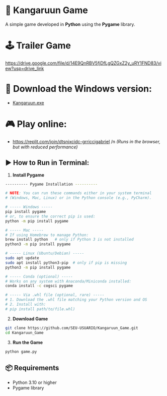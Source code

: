 # 🦘 Kangaruun Game

A simple game developed in **Python** using the **Pygame** library.

# 🕹️ Trailer Game
https://drive.google.com/file/d/14E9QnRBV5fjDfLgQZGxZ2y_uRY1FND83/view?usp=drive_link


# 💾 Download the Windows version:
- [Kangaruun.exe](https://github.com/GR-Ricci/Kangaruun_Game/releases/tag/v1.0) 

# 🎮 Play online:
- https://replit.com/join/dtsnjxcidc-grriccigabriel
  /n
*(Runs in the browser, but with reduced performance)*

## ▶️ How to Run in Terminal:

1. **Install Pygame**  
  ```bash
---------- Pygame Installation ----------

# NOTE: You can run these commands either in your system terminal
# (Windows, Mac, Linux) or in the Python console (e.g., PyCharm).  

# ----- Windows -----
pip install pygame
# or, to ensure the correct pip is used:
python -m pip install pygame

# ----- Mac -----
# If using Homebrew to manage Python:
brew install python   # only if Python 3 is not installed
python3 -m pip install pygame

# ----- Linux (Ubuntu/Debian) -----
sudo apt update
sudo apt install python3-pip  # only if pip is missing
python3 -m pip install pygame

# ----- Conda (optional) -----
# Works on any system with Anaconda/Miniconda installed:
conda install -c cogsci pygame

# ----- Via .whl file (optional, rare) -----
# 1. Download the .whl file matching your Python version and OS
# 2. Install with:
# pip install path/to/file.whl)
  ```

2. **Download Game**  
 ```bash
git clone https://github.com/SEU-USUARIO/Kangaruun_Game.git
cd Kangaruun_Game
  ```

3. **Run the Game**
```bash
python game.py
```

## 📦 Requirements
- Python 3.10 or higher
- Pygame library

